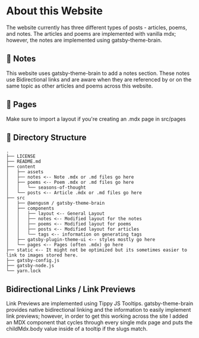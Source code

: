 # About this Website

The website currently has three different types of posts - articles, poems, and notes. The articles and poems are implemented with vanilla mdx; however, the notes are implemented using gatsby-theme-brain.

## 📝 Notes

This website uses gatsby-theme-brain to add a notes section. These notes use Bidirectional links and are aware when they are referenced by or on the same topic as other articles and poems across this website. 

## 📄 Pages

Make sure to import a layout if you're creating an .mdx page in src/pages

## 📁 Directory Structure

```
.
├── LICENSE
├── README.md
├── content
│   ├── assets
│   ├── notes <-- Note .mdx or .md files go here
│   ├── poems <-- Poem .mdx or .md files go here
│   │   └── seasons-of-thought
│   └── posts <-- Article .mdx or .md files go here
├── src
│   ├── @aengusm / gatsby-theme-brain
│   ├── components
│   │   ├── layout <-- General Layout
│   │   ├── notes <-- Modified layout for the notes
│   │   ├── poems <-- Modified layout for poems
│   │   ├── posts <-- Modified layout for articles
│   │   └── tags <-- information on generating tags
│   ├── gatsby-plugin-theme-ui <-- styles mostly go here
│   └── pages <-- Pages (often .mdx) go here
├── static <-- It might not be optimized but its sometimes easier to link to images stored here.
├── gatsby-config.js
├── gatsby-node.js
└── yarn.lock
```

## Bidirectional Links / Link Previews

Link Previews are implemented using Tippy JS Tooltips. gatsby-theme-brain provides native bidirectional linking and the information to easily implement link previews; however, in order to get this working across the site I added an MDX component that cycles through every single mdx page and puts the childMdx.body value inside of a tooltip if the slugs match.